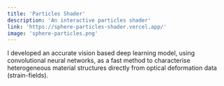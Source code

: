 ```yaml
---
title: 'Particles Shader'
description: 'An interactive particles shader'
link: 'https://sphere-particles-shader.vercel.app/'
image: 'sphere-particles.png'
---
```


I developed an accurate vision based deep learning model, using convolutional neural networks, as a fast method to characterise heterogeneous material structures directly from optical deformation data (strain-fields).